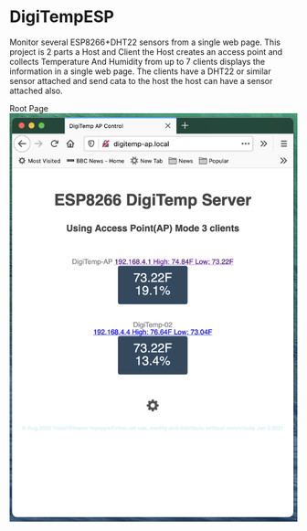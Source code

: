 # DigiTempESP
Monitor several ESP8266+DHT22 sensors from a single web page.
This project is 2 parts a Host and Client the Host creates an access point and collects Temperature And Humidity from up to 7 clients displays the information in a single web page. The clients have a DHT22 or similar sensor attached and send cata to the host the host can have a sensor attached also.

 Root Page 
![Root Page](./DiGiTempESP.png)

